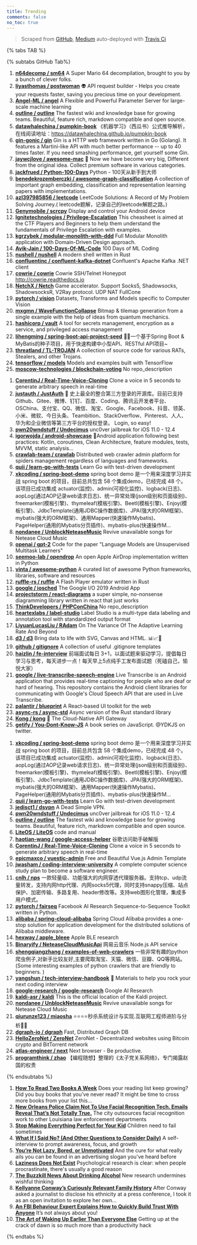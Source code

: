 ```yaml
---
title: Trending
comments: false
no_toc: true
---
```


> Scraped from [GitHub](https://github.com/trending), [Medium](https://medium.com/topic/popular)
auto-deployed with [Travis Ci](https://travis-ci.org/)

{% tabs TAB %}
<!-- tab GitHub -->
{% subtabs GitHub Tab%}
<!-- tab Daily -->
1. [**n64decomp / sm64**](https://github.com/n64decomp/sm64)
A Super Mario 64 decompilation, brought to you by a bunch of clever folks.
2. [**liyasthomas / postwoman**](https://github.com/liyasthomas/postwoman)
👽 API request builder - Helps you create your requests faster, saving you precious time on your development.
3. [**Angel-ML / angel**](https://github.com/Angel-ML/angel)
A Flexible and Powerful Parameter Server for large-scale machine learning
4. [**outline / outline**](https://github.com/outline/outline)
The fastest wiki and knowledge base for growing teams. Beautiful, feature rich, markdown compatible and open source.
5. [**datawhalechina / pumpkin-book**](https://github.com/datawhalechina/pumpkin-book)
《机器学习》（西瓜书）公式推导解析，在线阅读地址：https://datawhalechina.github.io/pumpkin-book
6. [**gin-gonic / gin**](https://github.com/gin-gonic/gin)
Gin is a HTTP web framework written in Go (Golang). It features a Martini-like API with much better performance -- up to 40 times faster. If you need smashing performance, get yourself some Gin.
7. [**jaywcjlove / awesome-mac**](https://github.com/jaywcjlove/awesome-mac)
 Now we have become very big, Different from the original idea. Collect premium software in various categories.
8. [**jackfrued / Python-100-Days**](https://github.com/jackfrued/Python-100-Days)
Python - 100天从新手到大师
9. [**benedekrozemberczki / awesome-graph-classification**](https://github.com/benedekrozemberczki/awesome-graph-classification)
A collection of important graph embedding, classification and representation learning papers with implementations.
10. [**azl397985856 / leetcode**](https://github.com/azl397985856/leetcode)
LeetCode Solutions: A Record of My Problem Solving Journey.( leetcode题解，记录自己的leetcode解题之路。)
11. [**Genymobile / scrcpy**](https://github.com/Genymobile/scrcpy)
Display and control your Android device
12. [**Ignitetechnologies / Privilege-Escalation**](https://github.com/Ignitetechnologies/Privilege-Escalation)
This cheasheet is aimed at the CTF Players and Beginners to help them understand the fundamentals of Privilege Escalation with examples.
13. [**kgrzybek / modular-monolith-with-ddd**](https://github.com/kgrzybek/modular-monolith-with-ddd)
Full Modular Monolith application with Domain-Driven Design approach.
14. [**Avik-Jain / 100-Days-Of-ML-Code**](https://github.com/Avik-Jain/100-Days-Of-ML-Code)
100 Days of ML Coding
15. [**nushell / nushell**](https://github.com/nushell/nushell)
A modern shell written in Rust
16. [**confluentinc / confluent-kafka-dotnet**](https://github.com/confluentinc/confluent-kafka-dotnet)
Confluent's Apache Kafka .NET client
17. [**cowrie / cowrie**](https://github.com/cowrie/cowrie)
Cowrie SSH/Telnet Honeypot http://cowrie.readthedocs.io
18. [**NetchX / Netch**](https://github.com/NetchX/Netch)
Game accelerator. Support Socks5, Shadowsocks, ShadowsocksR, V2Ray protocol. UDP NAT FullCone
19. [**pytorch / vision**](https://github.com/pytorch/vision)
Datasets, Transforms and Models specific to Computer Vision
20. [**mxgmn / WaveFunctionCollapse**](https://github.com/mxgmn/WaveFunctionCollapse)
Bitmap & tilemap generation from a single example with the help of ideas from quantum mechanics.
21. [**hashicorp / vault**](https://github.com/hashicorp/vault)
A tool for secrets management, encryption as a service, and privileged access management
22. [**lihengming / spring-boot-api-project-seed**](https://github.com/lihengming/spring-boot-api-project-seed)
🌱🚀一个基于Spring Boot & MyBatis的种子项目，用于快速构建中小型API、RESTful API项目~
23. [**threatland / TL-TROJAN**](https://github.com/threatland/TL-TROJAN)
A collection of source code for various RATs, Stealers, and other Trojans.
24. [**tensorflow / models**](https://github.com/tensorflow/models)
Models and examples built with TensorFlow
25. [**moscow-technologies / blockchain-voting**](https://github.com/moscow-technologies/blockchain-voting)
No repo_description
<!-- endtab -->
<!-- tab Weekly -->
1. [**CorentinJ / Real-Time-Voice-Cloning**](https://github.com/CorentinJ/Real-Time-Voice-Cloning)
Clone a voice in 5 seconds to generate arbitrary speech in real-time
2. [**justauth / JustAuth**](https://github.com/justauth/JustAuth)
💯 史上最全的整合第三方登录的开源库。目前已支持Github、Gitee、微博、钉钉、百度、Coding、腾讯云开发者平台、OSChina、支付宝、QQ、微信、淘宝、Google、Facebook、抖音、领英、小米、微软、今日头条、Teambition、StackOverflow、Pinterest、人人、华为和企业微信等第三方平台的授权登录。 Login, so easy!
3. [**pwn20wndstuff / Undecimus**](https://github.com/pwn20wndstuff/Undecimus)
unc0ver jailbreak for iOS 11.0 - 12.4
4. [**igorwojda / android-showcase**](https://github.com/igorwojda/android-showcase)
💎Android application following best practices: Kotlin, coroutines, Clean Architecture, feature modules, tests, MVVM, static analysis...
5. [**crawlab-team / crawlab**](https://github.com/crawlab-team/crawlab)
Distributed web crawler admin platform for spiders management regardless of languages and frameworks.
6. [**quii / learn-go-with-tests**](https://github.com/quii/learn-go-with-tests)
Learn Go with test-driven development
7. [**xkcoding / spring-boot-demo**](https://github.com/xkcoding/spring-boot-demo)
spring boot demo 是一个用来深度学习并实战 spring boot 的项目，目前总共包含 58 个集成demo，已经完成 48 个。 该项目已成功集成 actuator(监控)、admin(可视化监控)、logback(日志)、aopLog(通过AOP记录web请求日志)、统一异常处理(json级别和页面级别)、freemarker(模板引擎)、thymeleaf(模板引擎)、Beetl(模板引擎)、Enjoy(模板引擎)、JdbcTemplate(通用JDBC操作数据库)、JPA(强大的ORM框架)、mybatis(强大的ORM框架)、通用Mapper(快速操作Mybatis)、PageHelper(通用的Mybatis分页插件)、mybatis-plus(快速操作M…
8. [**nondanee / UnblockNeteaseMusic**](https://github.com/nondanee/UnblockNeteaseMusic)
Revive unavailable songs for Netease Cloud Music
9. [**openai / gpt-2**](https://github.com/openai/gpt-2)
Code for the paper "Language Models are Unsupervised Multitask Learners"
10. [**seemoo-lab / opendrop**](https://github.com/seemoo-lab/opendrop)
An open Apple AirDrop implementation written in Python
11. [**vinta / awesome-python**](https://github.com/vinta/awesome-python)
A curated list of awesome Python frameworks, libraries, software and resources
12. [**ruffle-rs / ruffle**](https://github.com/ruffle-rs/ruffle)
A Flash Player emulator written in Rust
13. [**google / iosched**](https://github.com/google/iosched)
The Google I/O 2019 Android App
14. [**projectstorm / react-diagrams**](https://github.com/projectstorm/react-diagrams)
a super simple, no-nonsense diagramming library written in react that just works
15. [**ThinkDevelopers / PHPConChina**](https://github.com/ThinkDevelopers/PHPConChina)
No repo_description
16. [**heartexlabs / label-studio**](https://github.com/heartexlabs/label-studio)
Label Studio is a multi-type data labeling and annotation tool with standardized output format
17. [**LiyuanLucasLiu / RAdam**](https://github.com/LiyuanLucasLiu/RAdam)
On The Variance Of The Adaptive Learning Rate And Beyond
18. [**d3 / d3**](https://github.com/d3/d3)
Bring data to life with SVG, Canvas and HTML. 📊📈🎉
19. [**github / gitignore**](https://github.com/github/gitignore)
A collection of useful .gitignore templates
20. [**haizlin / fe-interview**](https://github.com/haizlin/fe-interview)
前端面试每日 3+1，以面试题来驱动学习，提倡每日学习与思考，每天进步一点！每天早上5点纯手工发布面试题（死磕自己，愉悦大家）
21. [**google / live-transcribe-speech-engine**](https://github.com/google/live-transcribe-speech-engine)
Live Transcribe is an Android application that provides real-time captioning for people who are deaf or hard of hearing. This repository contains the Android client libraries for communicating with Google's Cloud Speech API that are used in Live Transcribe.
22. [**palantir / blueprint**](https://github.com/palantir/blueprint)
A React-based UI toolkit for the web
23. [**async-rs / async-std**](https://github.com/async-rs/async-std)
Async version of the Rust standard library
24. [**Kong / kong**](https://github.com/Kong/kong)
🦍 The Cloud-Native API Gateway
25. [**getify / You-Dont-Know-JS**](https://github.com/getify/You-Dont-Know-JS)
A book series on JavaScript. @YDKJS on twitter.
<!-- endtab -->
<!-- tab Monthly -->
1. [**xkcoding / spring-boot-demo**](https://github.com/xkcoding/spring-boot-demo)
spring boot demo 是一个用来深度学习并实战 spring boot 的项目，目前总共包含 58 个集成demo，已经完成 48 个。 该项目已成功集成 actuator(监控)、admin(可视化监控)、logback(日志)、aopLog(通过AOP记录web请求日志)、统一异常处理(json级别和页面级别)、freemarker(模板引擎)、thymeleaf(模板引擎)、Beetl(模板引擎)、Enjoy(模板引擎)、JdbcTemplate(通用JDBC操作数据库)、JPA(强大的ORM框架)、mybatis(强大的ORM框架)、通用Mapper(快速操作Mybatis)、PageHelper(通用的Mybatis分页插件)、mybatis-plus(快速操作M…
2. [**quii / learn-go-with-tests**](https://github.com/quii/learn-go-with-tests)
Learn Go with test-driven development
3. [**jedisct1 / dsvpn**](https://github.com/jedisct1/dsvpn)
A Dead Simple VPN.
4. [**pwn20wndstuff / Undecimus**](https://github.com/pwn20wndstuff/Undecimus)
unc0ver jailbreak for iOS 11.0 - 12.4
5. [**outline / outline**](https://github.com/outline/outline)
The fastest wiki and knowledge base for growing teams. Beautiful, feature rich, markdown compatible and open source.
6. [**LiteOS / LiteOS**](https://github.com/LiteOS/LiteOS)
code and manual
7. [**haotian-wang / google-access-helper**](https://github.com/haotian-wang/google-access-helper)
谷歌访问助手破解版
8. [**CorentinJ / Real-Time-Voice-Cloning**](https://github.com/CorentinJ/Real-Time-Voice-Cloning)
Clone a voice in 5 seconds to generate arbitrary speech in real-time
9. [**epicmaxco / vuestic-admin**](https://github.com/epicmaxco/vuestic-admin)
Free and Beautiful Vue.js Admin Template
10. [**jwasham / coding-interview-university**](https://github.com/jwasham/coding-interview-university)
A complete computer science study plan to become a software engineer.
11. [**cnlh / nps**](https://github.com/cnlh/nps)
一款轻量级、功能强大的内网穿透代理服务器。支持tcp、udp流量转发，支持内网http代理、内网socks5代理，同时支持snappy压缩、站点保护、加密传输、多路复用、header修改等。支持web图形化管理，集成多用户模式。
12. [**pytorch / fairseq**](https://github.com/pytorch/fairseq)
Facebook AI Research Sequence-to-Sequence Toolkit written in Python.
13. [**alibaba / spring-cloud-alibaba**](https://github.com/alibaba/spring-cloud-alibaba)
Spring Cloud Alibaba provides a one-stop solution for application development for the distributed solutions of Alibaba middleware.
14. [**hexway / apple_bleee**](https://github.com/hexway/apple_bleee)
Apple BLE research
15. [**Binaryify / NeteaseCloudMusicApi**](https://github.com/Binaryify/NeteaseCloudMusicApi)
网易云音乐 Node.js API service
16. [**shengqiangzhang / examples-of-web-crawlers**](https://github.com/shengqiangzhang/examples-of-web-crawlers)
一些非常有趣的python爬虫例子,对新手比较友好,主要爬取淘宝、天猫、微信、豆瓣、QQ等网站。(Some interesting examples of python crawlers that are friendly to beginners. )
17. [**yangshun / tech-interview-handbook**](https://github.com/yangshun/tech-interview-handbook)
💯 Materials to help you rock your next coding interview
18. [**google-research / google-research**](https://github.com/google-research/google-research)
Google AI Research
19. [**kaldi-asr / kaldi**](https://github.com/kaldi-asr/kaldi)
This is the official location of the Kaldi project.
20. [**nondanee / UnblockNeteaseMusic**](https://github.com/nondanee/UnblockNeteaseMusic)
Revive unavailable songs for Netease Cloud Music
21. [**qiurunze123 / miaosha**](https://github.com/qiurunze123/miaosha)
⭐⭐⭐⭐秒杀系统设计与实现.互联网工程师进阶与分析🙋🐓
22. [**dgraph-io / dgraph**](https://github.com/dgraph-io/dgraph)
Fast, Distributed Graph DB
23. [**HelloZeroNet / ZeroNet**](https://github.com/HelloZeroNet/ZeroNet)
ZeroNet - Decentralized websites using Bitcoin crypto and BitTorrent network
24. [**atlas-engineer / next**](https://github.com/atlas-engineer/next)
Next browser - Be productive.
25. [**programthink / zhao**](https://github.com/programthink/zhao)
【编程随想】整理的《太子党关系网络》，专门揭露赵国的权贵
<!-- endtab -->
{% endsubtabs %}
<!-- endtab --><!-- tab Medium -->
1. [**How To Read Two Books A Week**](https://forge.medium.com/how-to-read-two-books-a-week-414f4d3148e8?source=topic_page---------------------------20)
Does your reading list keep growing? Did you buy books that you’ve never read? It might be time to cross more books from your list this…
2. [**New Orleans Police Claim Not To Use Facial Recognition Tech. Emails Reveal That’s Not Totally True.**](https://onezero.medium.com/new-orleans-police-claim-not-to-use-facial-recognition-tech-emails-reveal-thats-not-totally-true-465f8cd9a71c?source=topic_page---------0------------------1)
The city outsources facial recognition work to other Louisiana law enforcement departments
3. [**Stop Making Everything Perfect for Your Kid**](https://forge.medium.com/stop-making-everything-perfect-for-your-kid-bfba8ccc70a7?source=topic_page---------1------------------1)
Children need to fail sometimes
4. [**What If I Said No? (And Other Questions to Consider Daily)**](https://humanparts.medium.com/what-if-i-said-no-and-other-questions-to-consider-daily-2e521ae7b11c?source=topic_page---------2------------------1)
A self-interview to prompt awareness, focus, and growth
5. [**You’re Not Lazy, Bored, or Unmotivated**](https://forge.medium.com/youre-not-lazy-bored-or-unmotivated-35891b1f3376?source=topic_page---------4------------------1)
And the cure for what really ails you can be found in an advertising slogan you’ve heard before
6. [**Laziness Does Not Exist**](https://humanparts.medium.com/laziness-does-not-exist-3af27e312d01?source=topic_page---------5------------------1)
Psychological research is clear: when people procrastinate, there's usually a good reason
7. [**The Buzzkill News About Drinking Alcohol**](https://elemental.medium.com/the-buzzkill-news-about-drinking-alcohol-fb0e837a68b?source=topic_page---------6------------------1)
New research undermines wishful thinking
8. [**Kellyanne Conway’s Curiously Relevant Family History**](https://gen.medium.com/kellyanne-conways-curiously-relevant-family-history-88c0f86876de?source=topic_page---------7------------------1)
After Conway asked a journalist to disclose his ethnicity at a press conference, I took it as an open invitation to explore her own…
9. [**An FBI Behaviour Expert Explains How to Quickly Build Trust With Anyone**](https://medium.com/personal-growth/an-fbi-behaviour-expert-explains-how-to-quickly-build-trust-with-anyone-94a05be01cea?source=topic_page---------8------------------1)
It’s not always about you!
10. [**The Art of Waking Up Earlier Than Everyone Else**](https://humanparts.medium.com/the-truth-about-why-you-need-to-wake-up-early-4ce358303617?source=topic_page---------9------------------1)
Getting up at the crack of dawn is so much more than a productivity hack
<!-- endtab -->
{% endtabs %}

